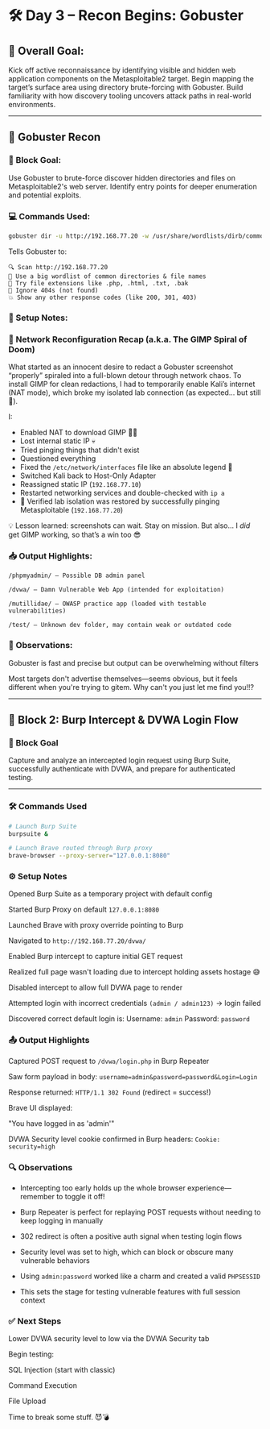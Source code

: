 # 🛠️ Day 3 – Recon Begins: Gobuster

## 🎯 Overall Goal:

Kick off active reconnaissance by identifying visible and hidden web application components on the Metasploitable2 target. Begin mapping the target’s surface area using directory brute-forcing with Gobuster. Build familiarity with how discovery tooling uncovers attack paths in real-world environments.

---

## 🧱 Gobuster Recon

### 🎯 Block Goal:

Use Gobuster to brute-force discover hidden directories and files on Metasploitable2's web server. Identify entry points for deeper enumeration and potential exploits.

### 💻 Commands Used:

```bash
gobuster dir -u http://192.168.77.20 -w /usr/share/wordlists/dirb/common.txt -x php,html,txt,bak

```

Tells Gobuster to:

    🔍 Scan http://192.168.77.20
    🧠 Use a big wordlist of common directories & file names
    🔎 Try file extensions like .php, .html, .txt, .bak
    🚫 Ignore 404s (not found)
    💥 Show any other response codes (like 200, 301, 403)

### 🔧 Setup Notes:

### 🔁 Network Reconfiguration Recap (a.k.a. The GIMP Spiral of Doom)

What started as an innocent desire to redact a Gobuster screenshot “properly” spiraled into a full-blown detour through network chaos. To install GIMP for clean redactions, I had to temporarily enable Kali’s internet (NAT mode), which broke my isolated lab connection (as expected... but still 😤).

I:

- Enabled NAT to download GIMP 🧙‍♀️
- Lost internal static IP 💀
- Tried pinging things that didn't exist
- Questioned everything
- Fixed the `/etc/network/interfaces` file like an absolute legend 💪
- Switched Kali back to Host-Only Adapter
- Reassigned static IP (`192.168.77.10`)
- Restarted networking services and double-checked with `ip a`
- 🎯 Verified lab isolation was restored by successfully pinging Metasploitable (`192.168.77.20`)

💡 Lesson learned: screenshots can wait. Stay on mission. But also... I _did_ get GIMP working, so that’s a win too 😎

### 📥 Output Highlights:

    /phpmyadmin/ — Possible DB admin panel

    /dvwa/ — Damn Vulnerable Web App (intended for exploitation)

    /mutillidae/ — OWASP practice app (loaded with testable vulnerabilities)

    /test/ — Unknown dev folder, may contain weak or outdated code

### 🧠 Observations:

Gobuster is fast and precise but output can be overwhelming without filters

Most targets don't advertise themselves—seems obvious, but it feels different when you're trying to gitem. Why can't you just let me find you!!?

---

## 🧩 Block 2: Burp Intercept & DVWA Login Flow

### 🎯 Block Goal

Capture and analyze an intercepted login request using Burp Suite, successfully authenticate with DVWA, and prepare for authenticated testing.

---

### 🛠️ Commands Used

```bash
# Launch Burp Suite
burpsuite &

# Launch Brave routed through Burp proxy
brave-browser --proxy-server="127.0.0.1:8080"

```

### ⚙️ Setup Notes

Opened Burp Suite as a temporary project with default config

Started Burp Proxy on default `127.0.0.1:8080`

Launched Brave with proxy override pointing to Burp

Navigated to `http://192.168.77.20/dvwa/`

Enabled Burp intercept to capture initial GET request

Realized full page wasn't loading due to intercept holding assets hostage 😅

Disabled intercept to allow full DVWA page to render

Attempted login with incorrect credentials `(admin / admin123)` → login failed

Discovered correct default login is:
Username: `admin`
Password: `password`

### 📤 Output Highlights

Captured POST request to `/dvwa/login.php` in Burp Repeater

Saw form payload in body:
`username=admin&password=password&Login=Login`

Response returned: `HTTP/1.1 302 Found` (redirect = success!)

Brave UI displayed:

"You have logged in as 'admin'"

DVWA Security level cookie confirmed in Burp headers:
`Cookie: security=high`

### 🔍 Observations

- Intercepting too early holds up the whole browser experience—remember to toggle it off!

- Burp Repeater is perfect for replaying POST requests without needing to keep logging in manually

- 302 redirect is often a positive auth signal when testing login flows

- Security level was set to high, which can block or obscure many vulnerable behaviors

- Using `admin:password` worked like a charm and created a valid `PHPSESSID`

- This sets the stage for testing vulnerable features with full session context

### ✅ Next Steps

Lower DVWA security level to low via the DVWA Security tab

Begin testing:

SQL Injection (start with classic)

Command Execution

File Upload

Time to break some stuff. 😈💣
